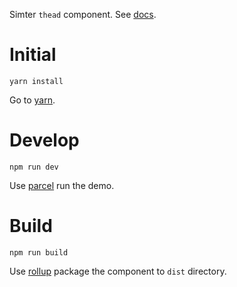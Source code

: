 Simter `thead` component. See [docs](https://simter.github.io/simter-vue-thead).

# Initial

```
yarn install
```

Go to [yarn].

# Develop

```
npm run dev
```

Use [parcel] run the demo.

# Build

```
npm run build
```

Use [rollup] package the component to `dist` directory.

[rollup]: https://rollupjs.org
[parcel]: https://parceljs.org
[yarn]: https://yarnpkg.com